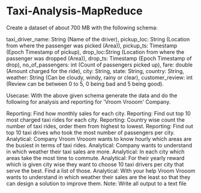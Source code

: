 # Taxi-Analysis-MapReduce
Create a dataset of about 700 MB with the following schema:

taxi_driver_name: String (Name of the driver), pickup_loc: String (Location from where the passenger was picked (Area)), pickup_ts: Timestamp (Epoch Timestamp of pickup), drop_loc:String (Location from where the passenger was dropped (Area)), drop_ts: Timestamp (Epoch Timestamp of drop), no_of_passengers: int (Count of passengers picked up), fare: double (Amount charged for the ride), city: String, state: String, country: String, weather: String (Can be cloudy, windy, rainy or clear), customer_review: int (Review can be between 0 to 5, 0 being bad and 5 being good).

Usecase: With the above given schema generate the data and do the following for analysis and reporting for 'Vroom Vrooom' Company.

Reporting: Find how monthly sales for each city. Reporting: Find out top 10 most charged taxi rides for each city. Reporting: Country wise count the number of taxi rides, order them from highest to lowest. Reporting: Find out top 10 taxi drives who took the most number of passengers per city. Analytical: Company Vroom Vrooom wants to know hourly which areas are the busiest in terms of taxi rides. Analytical: Company wants to understand in which weather their taxi sales are more. Analytical: In each city which areas take the most time to commute. Analytical: For their yearly reward which is given city wise they want to choose 10 taxi drivers per city that serve the best. Find a list of those. Analytical: With your help Vroom Vrooom wants to understand in which weather their sales are the least so that they can design a solution to improve them. Note: Write all output to a text file
